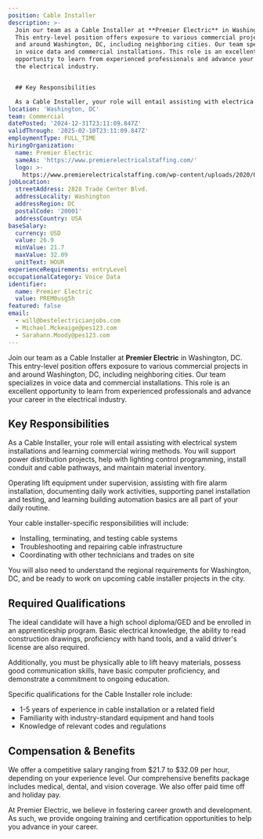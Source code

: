 ```yaml
---
position: Cable Installer
description: >-
  Join our team as a Cable Installer at **Premier Electric** in Washington, DC.
  This entry-level position offers exposure to various commercial projects in
  and around Washington, DC, including neighboring cities. Our team specializes
  in voice data and commercial installations. This role is an excellent
  opportunity to learn from experienced professionals and advance your career in
  the electrical industry. 


  ## Key Responsibilities

  As a Cable Installer, your role will entail assisting with electrica...
location: 'Washington, DC'
team: Commercial
datePosted: '2024-12-31T23:11:09.847Z'
validThrough: '2025-02-10T23:11:09.847Z'
employmentType: FULL_TIME
hiringOrganization:
  name: Premier Electric
  sameAs: 'https://www.premierelectricalstaffing.com/'
  logo: >-
    https://www.premierelectricalstaffing.com/wp-content/uploads/2020/05/Premier-Electrical-Staffing-logo.png
jobLocation:
  streetAddress: 2828 Trade Center Blvd.
  addressLocality: Washington
  addressRegion: DC
  postalCode: '20001'
  addressCountry: USA
baseSalary:
  currency: USD
  value: 26.9
  minValue: 21.7
  maxValue: 32.09
  unitText: HOUR
experienceRequirements: entryLevel
occupationalCategory: Voice Data
identifier:
  name: Premier Electric
  value: PREM0usg5h
featured: false
email:
  - will@bestelectricianjobs.com
  - Michael.Mckeaige@pes123.com
  - Sarahann.Moody@pes123.com
---
```




Join our team as a Cable Installer at **Premier Electric** in Washington, DC. This entry-level position offers exposure to various commercial projects in and around Washington, DC, including neighboring cities. Our team specializes in voice data and commercial installations. This role is an excellent opportunity to learn from experienced professionals and advance your career in the electrical industry. 

## Key Responsibilities
As a Cable Installer, your role will entail assisting with electrical system installations and learning commercial wiring methods. You will support power distribution projects, help with lighting control programming, install conduit and cable pathways, and maintain material inventory. 

Operating lift equipment under supervision, assisting with fire alarm installation, documenting daily work activities, supporting panel installation and testing, and learning building automation basics are all part of your daily routine. 

Your cable installer-specific responsibilities will include:
- Installing, terminating, and testing cable systems
- Troubleshooting and repairing cable infrastructure
- Coordinating with other technicians and trades on site

You will also need to understand the regional requirements for Washington, DC, and be ready to work on upcoming cable installer projects in the city.

## Required Qualifications
The ideal candidate will have a high school diploma/GED and be enrolled in an apprenticeship program. Basic electrical knowledge, the ability to read construction drawings, proficiency with hand tools, and a valid driver's license are also required. 

Additionally, you must be physically able to lift heavy materials, possess good communication skills, have basic computer proficiency, and demonstrate a commitment to ongoing education. 

Specific qualifications for the Cable Installer role include:
- 1-5 years of experience in cable installation or a related field
- Familiarity with industry-standard equipment and hand tools
- Knowledge of relevant codes and regulations

## Compensation & Benefits
We offer a competitive salary ranging from $21.7 to $32.09 per hour, depending on your experience level. Our comprehensive benefits package includes medical, dental, and vision coverage. We also offer paid time off and holiday pay. 

At Premier Electric, we believe in fostering career growth and development. As such, we provide ongoing training and certification opportunities to help you advance in your career.